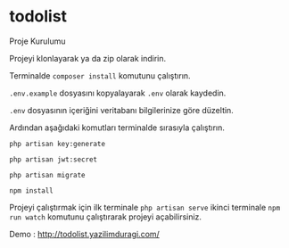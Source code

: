 # todolist
Proje Kurulumu

Projeyi klonlayarak ya da zip olarak indirin.

Terminalde ```composer install``` komutunu çalıştırın.

```.env.example``` dosyasını kopyalayarak ```.env``` olarak kaydedin.

```.env``` dosyasının içeriğini veritabanı bilgilerinize göre düzeltin.

Ardından aşağıdaki komutları terminalde sırasıyla çalıştırın.

```php artisan key:generate```

```php artisan jwt:secret```

```php artisan migrate```

```npm install```

Projeyi çalıştırmak için ilk terminale ```php artisan serve``` ikinci terminale ```npm run watch``` komutunu çalıştırarak projeyi açabilirsiniz.

Demo : http://todolist.yazilimduragi.com/
